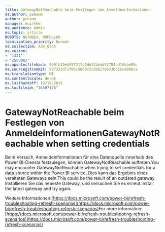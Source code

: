 ```yaml
---
title: GatewayNotReachable beim Festlegen von Anmeldeinformationen
ms.author: pebaum
author: pebaum
manager: mnirkhe
ms.audience: Admin
ms.topic: article
ROBOTS: NOINDEX, NOFOLLOW
localization_priority: Normal
ms.collection: Adm_O365
ms.custom:
- "1321"
- "2500002"
ms.openlocfilehash: 599fb10eb557217c2de52bbab72784cd10bbe95c
ms.sourcegitcommit: 037331d71f06750d972c0b6278b23bb15c4806ca
ms.translationtype: MT
ms.contentlocale: de-DE
ms.lasthandoff: 10/18/2019
ms.locfileid: "36507126"
---
```

# <a name="gatewaynotreachable-when-setting-credentials"></a><span data-ttu-id="70772-102">GatewayNotReachable beim Festlegen von Anmeldeinformationen</span><span class="sxs-lookup"><span data-stu-id="70772-102">GatewayNotReachable when setting credentials</span></span>

<span data-ttu-id="70772-103">Beim Versuch, Anmeldeinformationen für eine Datenquelle innerhalb des Power BI-Diensts festzulegen, können GatewayNotReachable auftreten.</span><span class="sxs-lookup"><span data-stu-id="70772-103">You may encounter GatewayNotReachable when trying to set credentials for a data source within the Power BI service.</span></span> <span data-ttu-id="70772-104">Dies kann das Ergebnis eines veralteten Gateways sein.</span><span class="sxs-lookup"><span data-stu-id="70772-104">This could be the result of an outdated gateway.</span></span> <span data-ttu-id="70772-105">Installieren Sie das neueste Gateway, und versuchen Sie es erneut.</span><span class="sxs-lookup"><span data-stu-id="70772-105">Install the latest gateway and try again.</span></span>

<span data-ttu-id="70772-106">Weitere Informationen:[https://docs.microsoft.com/power-bi/refresh-troubleshooting-refresh-scenarios](https://docs.microsoft.com/power-bi/refresh-troubleshooting-refresh-scenarios)</span><span class="sxs-lookup"><span data-stu-id="70772-106">For more information: [https://docs.microsoft.com/power-bi/refresh-troubleshooting-refresh-scenarios](https://docs.microsoft.com/power-bi/refresh-troubleshooting-refresh-scenarios)</span></span>

